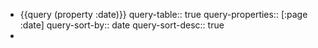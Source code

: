 - {{query (property :date)}}
  query-table:: true
  query-properties:: [:page :date]
  query-sort-by:: date
  query-sort-desc:: true
-
